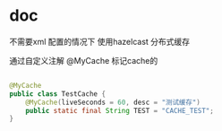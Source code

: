 # doc

不需要xml 配置的情况下 使用hazelcast 分布式缓存

通过自定义注解 @MyCache 标记cache的

```java

@MyCache
public class TestCache {
    @MyCache(liveSeconds = 60, desc = "测试缓存")
    public static final String TEST = "CACHE_TEST";
}


```